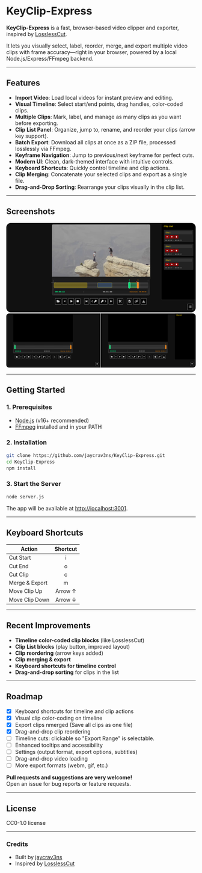 # KeyClip-Express

**KeyClip-Express** is a fast, browser-based video clipper and exporter, inspired by [LosslessCut](https://github.com/mifi/lossless-cut).

It lets you visually select, label, reorder, merge, and export multiple video clips with frame accuracy—right in your browser, powered by a local Node.js/Express/FFmpeg backend.

---

## Features

- **Import Video**: Load local videos for instant preview and editing.
- **Visual Timeline**: Select start/end points, drag handles, color-coded clips.
- **Multiple Clips**: Mark, label, and manage as many clips as you want before exporting.
- **Clip List Panel**: Organize, jump to, rename, and reorder your clips (arrow key support).
- **Batch Export**: Download all clips at once as a ZIP file, processed losslessly via FFmpeg.
- **Keyframe Navigation**: Jump to previous/next keyframe for perfect cuts.
- **Modern UI**: Clean, dark-themed interface with intuitive controls.
- **Keyboard Shortcuts**: Quickly control timeline and clip actions.
- **Clip Merging**: Concatenate your selected clips and export as a single file.
- **Drag-and-Drop Sorting**: Rearrange your clips visually in the clip list.

---

## Screenshots

![UI overview](./assets/keyclip-express-ui.png)
![Clip list and timeline](./assets/keyclip-express-cliplist.png)

---

## Getting Started

### 1. Prerequisites

- [Node.js](https://nodejs.org/) (v16+ recommended)
- [FFmpeg](https://ffmpeg.org/) installed and in your PATH

### 2. Installation

```bash
git clone https://github.com/jaycrav3ns/KeyClip-Express.git
cd KeyClip-Express
npm install
```

### 3. Start the Server

```bash
node server.js
```
The app will be available at [http://localhost:3001](http://localhost:3001).

---

## Keyboard Shortcuts

| Action         | Shortcut |
| -------------- | :------: |
| Cut Start      |    i     |
| Cut End        |    o     |
| Cut Clip       |    c     |
| Merge & Export |    m     |
| Move Clip Up   |  Arrow ↑ |
| Move Clip Down |  Arrow ↓ |

---

## Recent Improvements

- **Timeline color-coded clip blocks** (like LosslessCut)
- **Clip List blocks** (play button, improved layout)
- **Clip reordering** (arrow keys added)
- **Clip merging & export**
- **Keyboard shortcuts for timeline control**
- **Drag-and-drop sorting** for clips in the list

---

## Roadmap

- [x] Keyboard shortcuts for timeline and clip actions
- [x] Visual clip color-coding on timeline
- [x] Export clips nmerged (Save all clips as one file)
- [x] Drag-and-drop clip reordering
- [ ] Timeline cuts: clickable so "Export Range" is selectable.  
- [ ] Enhanced tooltips and accessibility
- [ ] Settings (output format, export options, subtitles)
- [ ] Drag-and-drop video loading
- [ ] More export formats (webm, gif, etc.)

**Pull requests and suggestions are very welcome!**  
Open an issue for bug reports or feature requests.

---

## License

CC0-1.0 license

---

### Credits

- Built by [jaycrav3ns](https://github.com/jaycrav3ns)
- Inspired by [LosslessCut](https://github.com/mifi/lossless-cut)

